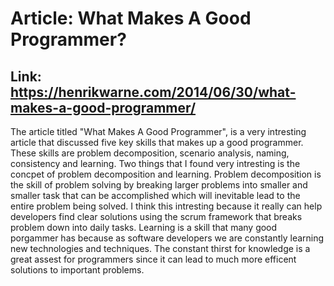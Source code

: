 # Article: What Makes A Good Programmer? 
## Link: https://henrikwarne.com/2014/06/30/what-makes-a-good-programmer/

The article titled "What Makes A Good Programmer", is a very intresting article that discussed five key skills that makes up a good programmer. These skills are problem decomposition, scenario analysis, naming, consistency and learning. Two things that I found very intresting is the concpet of problem decomposition and learning. Problem decomposition is the skill of problem solving by breaking larger problems into smaller and smaller task that can be accomplished which will inevitable lead to the entire problem being solved. I think this intresting because it really can help developers find clear solutions using the scrum framework that breaks problem down into daily tasks. Learning is a skill that many good porgammer has because as software developers we are constantly learning new technologies and techniques. The constant thirst for knowledge is a great assest for programmers since it can lead to much more efficent solutions to important problems. 